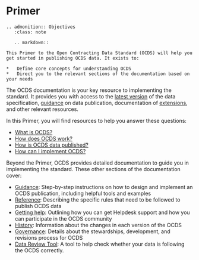 # Primer
```{eval-rst}
.. admonition:: Objectives
   :class: note

   .. markdown::

This Primer to the Open Contracting Data Standard (OCDS) will help you get started in publishing OCDS data. It exists to:

*   Define core concepts for understanding OCDS
*   Direct you to the relevant sections of the documentation based on your needs
```
The OCDS documentation is your key resource to implementing the standard. It provides you with access to the [latest version](https://standard.open-contracting.org/latest/en/) of the data specification, [guidance](https://standard.open-contracting.org/latest/en/guidance/) on data publication, documentation of [extensions](https://standard.open-contracting.org/latest/en/guidance/map/extensions/), and other relevant resources.

In this Primer, you will find resources to help you answer these questions:

*   [What is OCDS?](what_is_OCDS)
*   [How does OCDS work?](how_does_OCDS_work)
*   [How is OCDS data published?](how_is_OCDS_data_published)
*   [How can I implement OCDS?](how_can_i_implement_OCDS)

Beyond the Primer, OCDS provides detailed documentation to guide you in implementing the standard. These other sections of the documentation cover:

*   [Guidance](https://standard.open-contracting.org/latest/en/guidance/): Step-by-step instructions on how to design and implement an OCDS publication, including helpful tools and examples
*   [Reference](https://standard.open-contracting.org/latest/en/schema/): Describing the specific rules that need to be followed to publish OCDS data
*   [Getting help](https://standard.open-contracting.org/latest/en/support/): Outlining how you can get Helpdesk support and how you can participate in the OCDS community
*   [History](https://standard.open-contracting.org/latest/en/history/): Information about the changes in each version of the OCDS
*   [Governance](https://standard.open-contracting.org/latest/en/governance/): Details about the stewardships, development, and revisions process for OCDS
*   [Data Review Tool](https://standard.open-contracting.org/review/): A tool to help check whether your data is following the OCDS correctly.
